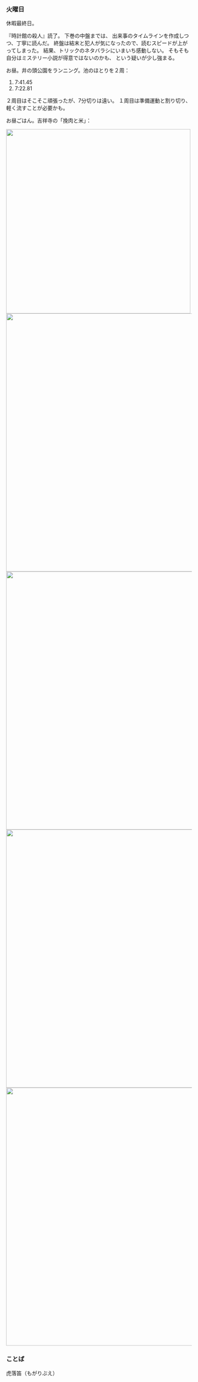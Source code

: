 ### 火曜日

休暇最終日。

『時計館の殺人』読了。
下巻の中盤までは、
出来事のタイムラインを作成しつつ、丁寧に読んだ。
終盤は結末と犯人が気になったので、読むスピードが上がってしまった。
結果、トリックのネタバラシにいまいち感動しない。
そもそも自分はミステリー小説が得意ではないのかも、
という疑いが少し強まる。

お昼。井の頭公園をランニング。池のほとりを２周：

1. 7:41.45
1. 7:22.81

２周目はそこそこ頑張ったが、7分切りは遠い。
１周目は準備運動と割り切り、軽く流すことが必要かも。

お昼ごはん。吉祥寺の「挽肉と米」：

<img src="https://i.imgur.com/lU1CoBx.jpg" width="500">

<img src="https://i.imgur.com/hrOobjX.jpg" width="700">

<img src="https://i.imgur.com/AwiOYuN.jpg" width="700">

<img src="https://i.imgur.com/kveVmzb.jpg" width="700">

<img src="https://i.imgur.com/pB2JLBP.jpg" width="700">

### ことば

虎落笛（もがりぶえ）
